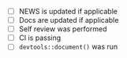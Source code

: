 - [ ] NEWS is updated if applicable
- [ ] Docs are updated if applicable
- [ ] Self review was performed
- [ ] CI is passing
- [ ] `devtools::document()` was run
